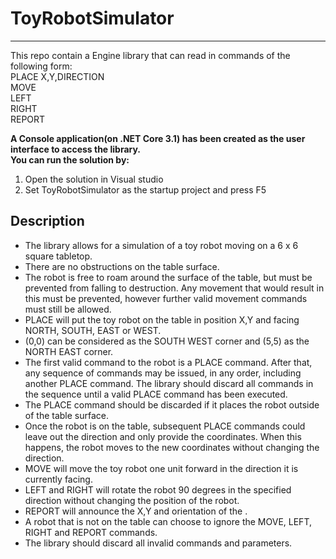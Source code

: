 # ToyRobotSimulator

--------------------
This repo contain a Engine library that can read in commands of the following form:<br />
PLACE X,Y,DIRECTION <br />
MOVE <br />
LEFT <br />
RIGHT <br />
REPORT <br />

<b>A Console application(on .NET Core 3.1) has been created as the user interface to access the library.<br/>
You can run the solution by:<br/> </b>
1. Open the solution in Visual studio
2. Set ToyRobotSimulator as the startup project and press F5

## Description
- The library allows for a simulation of a toy robot moving on a 6 x 6 square tabletop.
- There are no obstructions on the table surface.
- The robot is free to roam around the surface of the table, but must be prevented from falling to destruction. Any movement that would result in this must be prevented, however further valid movement commands must still be allowed.
-  PLACE will put the toy robot on the table in position X,Y and facing NORTH, SOUTH, EAST or WEST.
- (0,0) can be considered as the SOUTH WEST corner and (5,5) as the NORTH EAST corner.
- The first valid command to the robot is a PLACE command. After that, any sequence of commands may be issued, in any order, including another PLACE command. The library should discard all commands in the sequence until a valid PLACE command has been executed.
- The PLACE command should be discarded if it places the robot outside of the table surface.
- Once the robot is on the table, subsequent PLACE commands could leave out the direction and only provide the coordinates. When this happens, the robot moves to the new coordinates without changing the direction.
- MOVE will move the toy robot one unit forward in the direction it is currently facing.
- LEFT and RIGHT will rotate the robot 90 degrees in the specified direction without changing the position of the robot.
- REPORT will announce the X,Y and orientation of the       .
- A robot that is not on the table can choose to ignore the MOVE, LEFT, RIGHT and REPORT commands.
- The library should discard all invalid commands and parameters.









